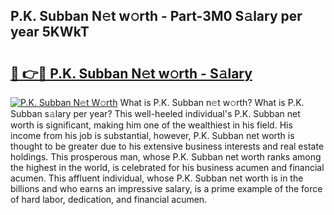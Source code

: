 ## P.K. Subban N𝚎t w𝚘rth - Part-3M0 S𝚊lary per year 5KWkT

# <h2><a href="http://gc4b9ki.nevu.top/?p=P.K.+Subban">🔗 👉🔴 P.K. Subban N𝚎t w𝚘rth - S𝚊lary</a></h2>

[![P.K. Subban N𝚎t W𝚘rth](https://i.imgur.com/Oavwk0R.jpeg)](http://gc4b9ki.nevu.top/?p=P.K.+Subban)
What is P.K. Subban n𝚎t w𝚘rth? What is P.K. Subban s𝚊lary per year?
This well-heeled individual's P.K. Subban net worth is significant, making him one of the wealthiest in his field. His income from his job is substantial, however, P.K. Subban net worth is thought to be greater due to his extensive business interests and real estate holdings. This prosperous man, whose P.K. Subban net worth ranks among the highest in the world, is celebrated for his business acumen and financial acumen. This affluent individual, whose P.K. Subban net worth is in the billions and who earns an impressive salary, is a prime example of the force of hard labor, dedication, and financial acumen.
